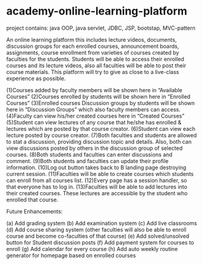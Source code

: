 # academy-online-learning-platform
  project contains: java OOP, java servlet, JDBC, JSP, bootstap, MVC-pattern

An online learning platform this includes lecture videos, documents, discussion groups for each enrolled courses, announcement boards, assignments, course enrollment from varieties of courses created by faculties for the students. Students will be able to access their enrolled courses and its lecture videos, also all faculties will be able to post their course materials. This platform will try to give as close to a live-class experience as possible. 

(1)Courses added by faculty members will be shown here in “Available Courses”
(2)Courses enrolled by students will be shown here in “Enrolled Courses”
(3)Enrolled courses Discussion groups by students will be shown here in “Discussion Groups” which also faculty members can access.
(4)Faculty can view his/her created courses here in “Created Courses”
(5)Student can view lectures of any course that he/she has enrolled & lectures which are posted by that course creator.
(6)Student can view each lecture posted by course creator. 
(7)Both faculties and students are allowed to stat a discussion, providing discussion topic and details. Also, both can view discussions posted by others in the discussion group of selected courses.
(8)Both students and faculties can enter discussions and comment.
(9)Both students and faculties can update their profile information.
(10)Log out button takes back to B landing page destroying current session.
(11)Faculties will be able to create courses which students can enroll from all courses list.
(12)Every page has a session handler, so that everyone has to log in.
(13)Faculties will be able to add lectures into their created courses. These lectures are accessible
 by the student who enrolled that course.
 
 Future Enhancements:
 
(a)	Add grading system
(b)	Add examination system
(c)	Add live classrooms
(d)	Add course sharing system (other faculties will also be able to enroll course and become co-faculties of that course)
(e)	Add solved/unsolved button for Student discussion posts
(f)	Add payment system for courses to enroll 
(g)	Add calendar for every course
(h)	Add auto weekly routine generator for homepage based on enrolled courses

 
